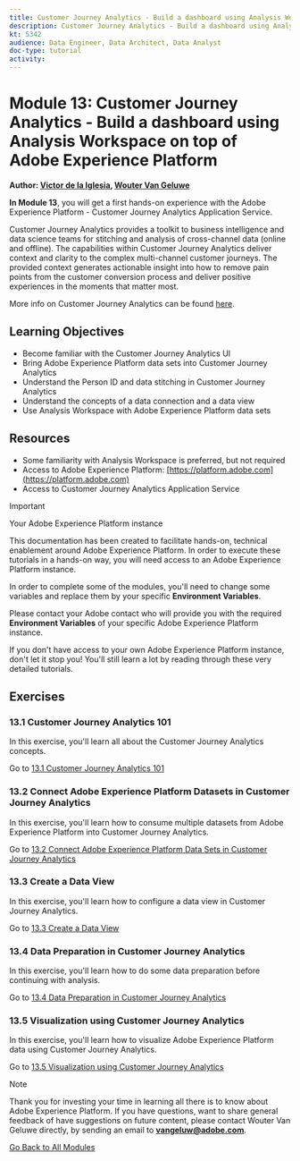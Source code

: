 ```yaml
---
title: Customer Journey Analytics - Build a dashboard using Analysis Workspace on top of Adobe Experience Platform
description: Customer Journey Analytics - Build a dashboard using Analysis Workspace on top of Adobe Experience Platform
kt: 5342
audience: Data Engineer, Data Architect, Data Analyst
doc-type: tutorial
activity: 
---
```


# Module 13: Customer Journey Analytics - Build a dashboard using Analysis Workspace on top of Adobe Experience Platform

**Author: [Victor de la Iglesia](https://www.linkedin.com/in/victordelaiglesia/), [Wouter Van Geluwe](https://www.linkedin.com/in/woutervangeluwe/)**

**In Module 13**, you will get a first hands-on experience with the Adobe Experience Platform - Customer Journey Analytics Application Service.

Customer Journey Analytics provides a toolkit to business intelligence and data science teams for stitching and analysis of cross-channel data (online and offline). The capabilities within Customer Journey Analytics deliver context and clarity to the complex multi-channel customer journeys. The provided context generates actionable insight into how to remove pain points from the customer conversion process and deliver positive experiences in the moments that matter most.

More info on Customer Journey Analytics can be found [here](https://spark.adobe.com/page/t62eiRu9l6iWJ/).

## Learning Objectives

- Become familiar with the Customer Journey Analytics UI
- Bring Adobe Experience Platform data sets into Customer Journey Analytics
- Understand the Person ID and data stitching in Customer Journey Analytics
- Understand the concepts of a data connection and a data view
- Use Analysis Workspace with Adobe Experience Platform data sets

## Resources

- Some familiarity with Analysis Workspace is preferred, but not required
- Access to Adobe Experience Platform: [https://platform.adobe.com](https://platform.adobe.com) 
- Access to Customer Journey Analytics Application Service

>[!IMPORTANT]
>
>Your Adobe Experience Platform instance
>
>This documentation has been created to facilitate hands-on, technical enablement around Adobe Experience Platform. In order to execute these tutorials in a hands-on way, you will need access to an Adobe Experience Platform instance.
>
>In order to complete some of the modules, you'll need to change some variables and replace them by your specific **Environment Variables**. 
>
>Please contact your Adobe contact who will provide you with the required **Environment Variables** of your specific Adobe Experience Platform instance.
>
>If you don't have access to your own Adobe Experience Platform instance, don't let it stop you! You'll still learn a lot by reading through these very detailed tutorials.

## Exercises

### 13.1 Customer Journey Analytics 101

In this exercise, you'll learn all about the Customer Journey Analytics concepts.

Go to [13.1 Customer Journey Analytics 101](./ex1.md)

### 13.2 Connect Adobe Experience Platform Datasets in Customer Journey Analytics

In this exercise, you'll learn how to consume multiple datasets from Adobe Experience Platform into Customer Journey Analytics.

Go to [13.2 Connect Adobe Experience Platform Data Sets in Customer Journey Analytics](./ex2.md)

### 13.3 Create a Data View

In this exercise, you'll learn how to configure a data view in Customer Journey Analytics.

Go to [13.3 Create a Data View](./ex3.md)

### 13.4 Data Preparation in Customer Journey Analytics

In this exercise, you'll learn how to do some data preparation before continuing with analysis.

Go to [13.4 Data Preparation in Customer Journey Analytics](./ex4.md)

### 13.5 Visualization using Customer Journey Analytics

In this exercise, you'll learn how to visualize Adobe Experience Platform data using Customer Journey Analytics.

Go to [13.5 Visualization using Customer Journey Analytics](./ex5.md)

>[!NOTE]
>
>Thank you for investing your time in learning all there is to know about Adobe Experience Platform. If you have questions, want to share general feedback of have suggestions on future content, please contact Wouter Van Geluwe directly, by sending an email to **vangeluw@adobe.com**.

[Go Back to All Modules](../../overview.md)
